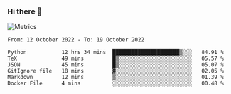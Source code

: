 ### Hi there 👋

![Metrics](https://github.com/radoapx/radoapx/blob/main/github-metrics.svg)

<!--START_SECTION:waka-->

```text
From: 12 October 2022 - To: 19 October 2022

Python           12 hrs 34 mins  █████████████████████▒░░░   84.91 %
TeX              49 mins         █▒░░░░░░░░░░░░░░░░░░░░░░░   05.57 %
JSON             45 mins         █▒░░░░░░░░░░░░░░░░░░░░░░░   05.07 %
GitIgnore file   18 mins         ▓░░░░░░░░░░░░░░░░░░░░░░░░   02.05 %
Markdown         12 mins         ▒░░░░░░░░░░░░░░░░░░░░░░░░   01.39 %
Docker File      4 mins          ░░░░░░░░░░░░░░░░░░░░░░░░░   00.48 %
```

<!--END_SECTION:waka-->

<!--
**radoapx/radoapx** is a ✨ _special_ ✨ repository because its `README.md` (this file) appears on your GitHub profile.

Here are some ideas to get you started:

- 🔭 I’m currently working on ...
- 🌱 I’m currently learning ...
- 👯 I’m looking to collaborate on ...
- 🤔 I’m looking for help with ...
- 💬 Ask me about ...
- 📫 How to reach me: ...
- 😄 Pronouns: ...
- ⚡ Fun fact: ...
-->

